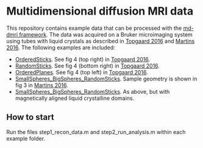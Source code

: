 # Multidimensional diffusion MRI data
This repository contains example data that can be processed with the [md-dmri framework](http://markus-nilsson.github.io/md-dmri/). The data was acquired on a Bruker microimaging system using tubes with liquid crystals as described in [Topgaard 2016](http://dx.doi.org/10.1039/c5cp07251d) and [Martins 2016](http://dx.doi.org/10.1103/PhysRevLett.116.087601). The following examples are included:
* [OrderedSticks](OrderedSticks). See fig 4 (top right) in [Topgaard 2016](http://dx.doi.org/10.1039/c5cp07251d).
* [RandomSticks](RandomSticks). See fig 4 (bottom right) in [Topgaard 2016](http://dx.doi.org/10.1039/c5cp07251d).
* [OrderedPlanes](OrderedPlanes). See fig 4 (top left) in [Topgaard 2016](http://dx.doi.org/10.1039/c5cp07251d).
* [SmallSpheres_BigSpheres_RandomSticks](SmallSpheres_BigSpheres_RandomSticks). Sample geometry is shown in fig 3 in [Martins 2016](http://dx.doi.org/10.1103/PhysRevLett.116.087601). 
* [SmallSpheres_BigSpheres_RandomSticks](SmallSpheres_BigSpheres_RandomSticks). As above, but with magnetically aligned liquid crystalline domains. 

## How to start
Run the files step1_recon_data.m and step2_run_analysis.m within each example folder.

